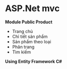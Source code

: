 # ASP.Net mvc

**Module Public Product**


- Trang chủ
- Chỉ tiết sản phẩm
- Sản phẩm theo loại 
- Phân trang
- Tìm kiếm 

**Using Entity Framework C#**

